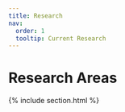 ```yaml
---
title: Research
nav:
  order: 1
  tooltip: Current Research
---
```


# <i class="fas fa-microscope"></i>Research Areas  <i class="fas fa-flask"></i>

{% include section.html %}

